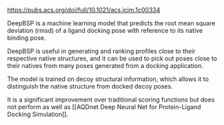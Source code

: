 https://pubs.acs.org/doi/full/10.1021/acs.jcim.1c00334

DeepBSP is a machine learning model that predicts the root mean square deviation (rmsd) of a ligand docking pose with reference to its native binding pose.

DeepBSP is useful in generating and ranking profiles close to their respective native structures, and it can be used to pick out poses close to their natives from many poses generated from a docking application.

The model is trained on decoy structural information, which allows it to distinguish the native structure from docked decoy poses.

It is a significant improvement over traditional scoring functions but does not perform as well as [[AQDnet Deep Neural Net for Protein-Ligand Docking Simulation]]. 

